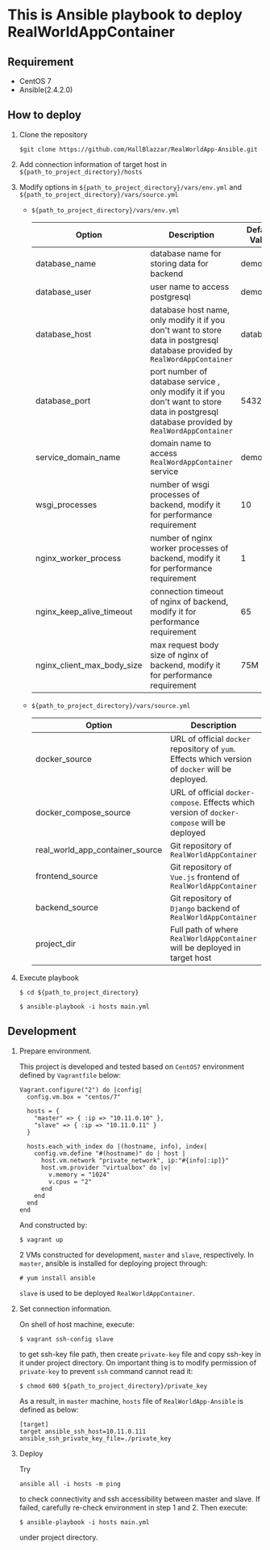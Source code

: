 # This is Ansible playbook to deploy RealWorldAppContainer #

## Requirement ##

* CentOS 7
* Ansible(2.4.2.0)

## How to deploy ##

1. Clone the repository

    `$git clone https://github.com/HallBlazzar/RealWorldApp-Ansible.git`

2. Add connection information of target host in `${path_to_project_directory}/hosts`

3. Modify options in `${path_to_project_directory}/vars/env.yml` and `${path_to_project_directory}/vars/source.yml`

    * `${path_to_project_directory}/vars/env.yml`

        | Option | Description | Default Value |
        |--|--|--|
        | database_name | database name for storing data for backend | demo |
        | database_user | user name to access postgresql | demo |
        | database_host | database host name, only modify it if you don't want to store data in postgresql database provided by `RealWordAppContainer` | database |
        | database_port | port number of database service , only modify it if you don't want to store data in postgresql database provided by `RealWordAppContainer` | 5432 |
        | service_domain_name | domain name to access `RealWordAppContainer` service | demo.com |
        | wsgi_processes | number of wsgi processes of backend, modify it for performance requirement | 10 |
        | nginx_worker_process | number of nginx worker processes of backend, modify it for performance requirement | 1 |
        | nginx_keep_alive_timeout | connection timeout of nginx of backend, modify it for performance requirement | 65 |
        | nginx_client_max_body_size | max request body size of nginx of backend, modify it for performance requirement | 75M |

    * `${path_to_project_directory}/vars/source.yml`

        | Option | Description | Default Value |
        |--|--|--|
        | docker_source | URL of official `docker` repository of `yum`. Effects which version of `docker` will be deployed.  | https://download.docker.com/linux/centos/docker-ce.repo |
        | docker_compose_source | URL of official `docker-compose`. Effects which version of `docker-compose` will be deployed | https://github.com/docker/compose/releases/download/1.24.0/docker-compose-Linux-x86_64 |
        | real_world_app_container_source | Git repository of `RealWorldAppContainer` | https://github.com/HallBlazzar/RealWordAppContainer.git |
        | frontend_source | Git repository of `Vue.js` frontend of `RealWorldAppContainer` | https://github.com/gothinkster/vue-realworld-example-app.git |
        | backend_source | Git repository of `Django` backend of `RealWorldAppContainer` | https://github.com/gothinkster/django-realworld-example-app.git |
        | project_dir | Full path of where `RealWorldAppContainer` will be deployed in target host | /opt/real_world_app_container |

4. Execute playbook

    `$ cd ${path_to_project_directory}`

    `$ ansible-playbook -i hosts main.yml`

## Development ##

1. Prepare environment.

    This project is developed and tested based on `CentOS7` environment defined by `Vagrantfile` below:

    ```
    Vagrant.configure("2") do |config|
      config.vm.box = "centos/7"

      hosts = {
        "master" => { :ip => "10.11.0.10" },
        "slave" => { :ip => "10.11.0.11" }
      }

      hosts.each_with_index do |(hostname, info), index|
        config.vm.define "#(hostname)" do | host |
          host.vm.network "private_network", ip:"#{info[:ip]}"
          host.vm.provider "virtualbox" do |v|
            v.memory = "1024"
            v.cpus = "2"
          end
        end
      end
    end
    ```

    And constructed by:

    `$ vagrant up`

    2 VMs constructed for development, `master` and `slave`, respectively. In `master`, ansible is installed for deploying project through:

    `# yum install ansible`

    `slave` is used to be deployed `RealWorldAppContainer`.

2. Set connection information.

    On shell of host machine, execute:

    `$ vagrant ssh-config slave`

    to get ssh-key file path, then create `private-key` file and copy ssh-key in it under project directory. On important thing is to modify permission of `private-key` to prevent `ssh` command cannot read it:

    `$ chmod 600 ${path_to_project_directory}/private_key`

    As a result, in `master` machine, `hosts` file of `RealWorldApp-Ansible` is defined as below:

    ```
    [target]
    target ansible_ssh_host=10.11.0.111 ansible_ssh_private_key_file=./private_key
    ```
3. Deploy

    Try

    `ansible all -i hosts -m ping`

    to check connectivity and ssh accessibility between master and slave. If failed, carefully re-check environment in step 1 and 2. Then execute:

    `$ ansible-playbook -i hosts main.yml`

    under project directory.

